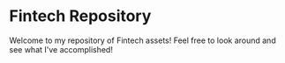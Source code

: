 # Fintech Repository

Welcome to my repository of Fintech assets!  Feel free to look around and see what I've accomplished!